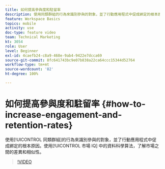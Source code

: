 ```yaml
---
title: 如何提高參與度和駐留率
description: 使用同類群組的行為來識別參與的對象，並了行動應用程式中促成綁定的根本原因。使用市場 IQ 中的資料科學算法，了解市場之間的差異和相似性。
feature: Workspace Basics
topics: mobile
activity: use
doc-type: feature video
team: Technical Marketing
kt: 3054
role: User
level: Beginner
exl-id: 4caefb24-c8a9-468e-9ab4-9422e7dcca69
source-git-commit: 8fc641743bc9e07b838a22ca64ccc15344d52764
workflow-type: tm+mt
source-wordcount: '82'
ht-degree: 100%

---
```


# 如何提高參與度和駐留率 {#how-to-increase-engagement-and-retention-rates}

使用[!UICONTROL 同類群組]的行為來識別參與的對象，並了行動應用程式中促成綁定的根本原因。使用[!UICONTROL 市場 IQ] 中的資料科學算法，了解市場之間的差異和相似性。

>[!VIDEO](https://video.tv.adobe.com/v/27825/?quality=12&learn=on)
